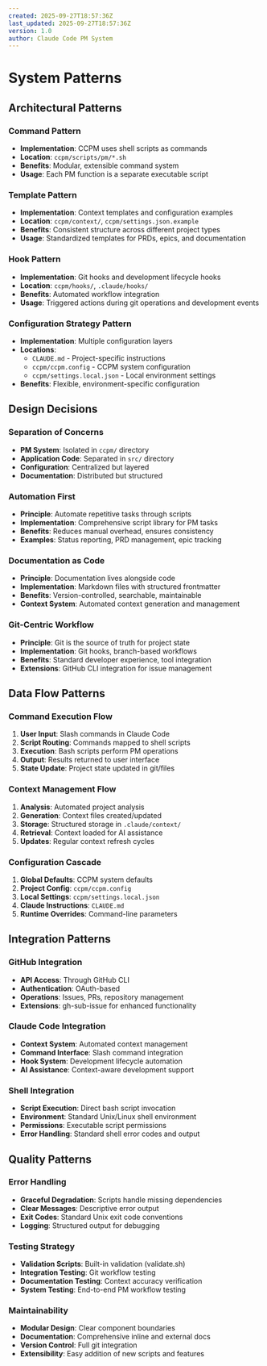 ```yaml
---
created: 2025-09-27T18:57:36Z
last_updated: 2025-09-27T18:57:36Z
version: 1.0
author: Claude Code PM System
---
```


# System Patterns

## Architectural Patterns

### Command Pattern
- **Implementation**: CCPM uses shell scripts as commands
- **Location**: `ccpm/scripts/pm/*.sh`
- **Benefits**: Modular, extensible command system
- **Usage**: Each PM function is a separate executable script

### Template Pattern
- **Implementation**: Context templates and configuration examples
- **Location**: `ccpm/context/`, `ccpm/settings.json.example`
- **Benefits**: Consistent structure across different project types
- **Usage**: Standardized templates for PRDs, epics, and documentation

### Hook Pattern
- **Implementation**: Git hooks and development lifecycle hooks
- **Location**: `ccpm/hooks/`, `.claude/hooks/`
- **Benefits**: Automated workflow integration
- **Usage**: Triggered actions during git operations and development events

### Configuration Strategy Pattern
- **Implementation**: Multiple configuration layers
- **Locations**:
  - `CLAUDE.md` - Project-specific instructions
  - `ccpm/ccpm.config` - CCPM system configuration
  - `ccpm/settings.local.json` - Local environment settings
- **Benefits**: Flexible, environment-specific configuration

## Design Decisions

### Separation of Concerns
- **PM System**: Isolated in `ccpm/` directory
- **Application Code**: Separated in `src/` directory
- **Configuration**: Centralized but layered
- **Documentation**: Distributed but structured

### Automation First
- **Principle**: Automate repetitive tasks through scripts
- **Implementation**: Comprehensive script library for PM tasks
- **Benefits**: Reduces manual overhead, ensures consistency
- **Examples**: Status reporting, PRD management, epic tracking

### Documentation as Code
- **Principle**: Documentation lives alongside code
- **Implementation**: Markdown files with structured frontmatter
- **Benefits**: Version-controlled, searchable, maintainable
- **Context System**: Automated context generation and management

### Git-Centric Workflow
- **Principle**: Git is the source of truth for project state
- **Implementation**: Git hooks, branch-based workflows
- **Benefits**: Standard developer experience, tool integration
- **Extensions**: GitHub CLI integration for issue management

## Data Flow Patterns

### Command Execution Flow
1. **User Input**: Slash commands in Claude Code
2. **Script Routing**: Commands mapped to shell scripts
3. **Execution**: Bash scripts perform PM operations
4. **Output**: Results returned to user interface
5. **State Update**: Project state updated in git/files

### Context Management Flow
1. **Analysis**: Automated project analysis
2. **Generation**: Context files created/updated
3. **Storage**: Structured storage in `.claude/context/`
4. **Retrieval**: Context loaded for AI assistance
5. **Updates**: Regular context refresh cycles

### Configuration Cascade
1. **Global Defaults**: CCPM system defaults
2. **Project Config**: `ccpm/ccpm.config`
3. **Local Settings**: `ccpm/settings.local.json`
4. **Claude Instructions**: `CLAUDE.md`
5. **Runtime Overrides**: Command-line parameters

## Integration Patterns

### GitHub Integration
- **API Access**: Through GitHub CLI
- **Authentication**: OAuth-based
- **Operations**: Issues, PRs, repository management
- **Extensions**: gh-sub-issue for enhanced functionality

### Claude Code Integration
- **Context System**: Automated context management
- **Command Interface**: Slash command integration
- **Hook System**: Development lifecycle automation
- **AI Assistance**: Context-aware development support

### Shell Integration
- **Script Execution**: Direct bash script invocation
- **Environment**: Standard Unix/Linux shell environment
- **Permissions**: Executable script permissions
- **Error Handling**: Standard shell error codes and output

## Quality Patterns

### Error Handling
- **Graceful Degradation**: Scripts handle missing dependencies
- **Clear Messages**: Descriptive error output
- **Exit Codes**: Standard Unix exit code conventions
- **Logging**: Structured output for debugging

### Testing Strategy
- **Validation Scripts**: Built-in validation (validate.sh)
- **Integration Testing**: Git workflow testing
- **Documentation Testing**: Context accuracy verification
- **System Testing**: End-to-end PM workflow testing

### Maintainability
- **Modular Design**: Clear component boundaries
- **Documentation**: Comprehensive inline and external docs
- **Version Control**: Full git integration
- **Extensibility**: Easy addition of new scripts and features